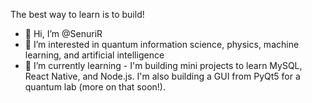 The best way to learn is to build!
- 👋 Hi, I’m @SenuriR
- 👀 I’m interested in quantum information science, physics, machine learning, and artificial intelligence
- 🌱 I’m currently learning - I'm building mini projects to learn MySQL, React Native, and Node.js. I'm also building a GUI from PyQt5 for a quantum lab (more on that soon!).

<!---
SenuriR/SenuriR is a ✨ special ✨ repository because its `README.md` (this file) appears on your GitHub profile.
You can click the Preview link to take a look at your changes.
--->

